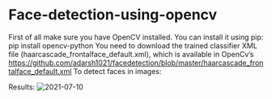 # Face-detection-using-opencv
First of all make sure you have OpenCV installed. You can install it using pip:
pip install opencv-python
You need to download the trained classifier XML file (haarcascade_frontalface_default.xml), which is available in OpenCv’s
https://github.com/adarsh1021/facedetection/blob/master/haarcascade_frontalface_default.xml
To detect faces in images:








Results:
![2021-07-10](https://user-images.githubusercontent.com/85651071/125176545-eec6e900-e1dc-11eb-9031-12ba154974e8.png)

